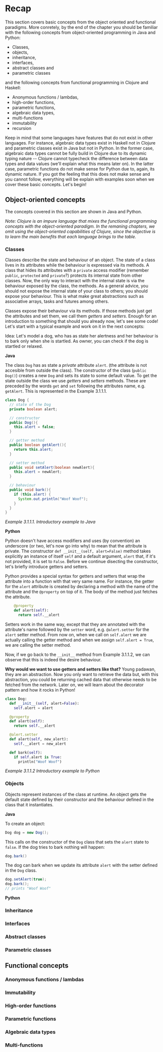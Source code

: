 # Recap

This section covers basic concepts from the object oriented and functional
paradigms. More conretely, by the end of the chapter you should be familiar with
the following concepts from object-oriented programming in Java and Python:

- Classes,
- objects,
- inheritance,
- interfaces,
- abstract classes and
- parametric classes

and the following concepts from functional programming in Clojure and Haskell:

- Anonymous functions / lambdas,
- high-order functions,
- parametric functions,
- algebraic data types,
- multi-functions
- immutability
- recursion

Keep in mind that some languages have features that do not exist in other languages.
For instance, algebraic data types exist in Haskell not in Clojure and
parametric classes exist in Java but not in Python. In the former case,
algebraic data types cannot be fully build in Clojure due to its dynamic typing
nature -- Clojure cannot typecheck the difference between data types and data values
(we'll explain what this means later on). In the latter case, parametric functions
do not make sense for Python due to, again, its dynamic nature. If you got the
feeling that this does not make sense and you cannot follow, everything will be
explain with examples soon when we cover these basic concepts.
Let's begin!

## Object-oriented concepts

The concepts covered in this section are shown in Java and Python.

*Note: Clojure is an impure language that mixes the functional programming
concepts with the object-oriented paradigm. In the remaning chapters,
we omit using the object-oriented capabilities of Clojure, since the objective
is to learn the main benefits that each language brings to the table.*

### Classes

Classes describe the state and behaviour of an object. The state of a class
lives in its attributes while the behaviour is expressed via its methods.
A class that hides its attributes with a `private` access modifier
(remember `public`, `protected` and `private`?) protects its internal state
from other classes. Now, the only way to interact with the internal state is
via the behaviour exposed by the class, the methods.
As a general advice, you should not expose the internal state of your class
to others; you should expose your behaviour. This is what make great abstractions
such as associative arrays, tasks and futures among others.

Classes expose their behaviour via its methods. If those methods just get
the attributes and set them, we call them *getters* and *setters*. Enough for
an introduction to something that should you already now, let's see some code!
Let's start with a typical example and work on it in the next concepts:

Idea:
Let's model a dog, who has as state her alertness and her behaviour is to bark
only when she is startled. As owner, you can check if the dog is startled or relaxed.

**Java**

The class `Dog` has as state a *private* attribute `alert`.
(the attribute is not accesible from outside the class).
The constructor of the class (`public Dog()`) creates a new `Dog` and sets its
state to some default value.
To get the state outside the class we use *getters* and *setters* methods.
These are preceded by the words `get` and `set` following the attributes name,
e.g. `getAlert`. This is represented in the Example 3.1.1.1.

```java
class Dog {
  // state of the Dog
  private boolean alert;

  // constructor
  public Dog(){
    this.alert = false;
  }

  // getter method
  public boolean getAlert(){
    return this.alert;
  }

  // setter method
  public void setAlert(boolean newAlert){
    this.alert = newAlert;
  }

  // behaviour
  public void bark(){
    if (this.alert) {
      System.out.println("Woof Woof");
    }
  }
}
```

*Example 3.1.1.1. Introductory example to Java*

**Python**

Python doesn't have access modifiers and uses (by convention) an underscore
(or two, let's now go into why) to mean that the attribute is private.
The constructor `def __init__(self, alert=False)` method takes explicitly
an instance of itself `self` and a default argument, `alert` that, if it's not
provided, it is set to `False`. Before we continue disecting the constructor,
let's briefly introduce getters and setters.

Python provides a special syntax for
getters and setters that wrap the attribute into a function with that very
same name. For instance, the getter for the `alert` attribute is created by
declaring a method with the name of the attribute and the `@property` on top of it.
The body of the method just fetches the attribute.

```python
    @property
    def alert(self):
      return self.__alert
```

Setters work in the same way, except that they
are annotated with the attribute's name followed by the `setter` word,
e.g. `@alert.setter` for the `alert` setter method.
From now on, when we call on `self.alert` we are actually calling the getter
method and when we assign `self.alert = True`, we are calling the setter method.


Now, if we go back to the `__init__` method from Example 3.1.1.2,
we can observe that this is indeed the desire behaviour.

**Why would we want to use getters and setters like that?**
Young padawan, they are an abstraction. Now you only want to retrieve the data but,
with this abstraction, you could be returning cached data that otherwise needs to be fetched
from the network. Later on, we will learn about the decorator pattern and how
it rocks in Python!

```python
class Dog:
  def __init__(self, alert=False):
    self.alert = alert

  @property
  def alert(self):
    return self.__alert

  @alert.setter
  def alert(self, new_alert):
    self.__alert = new_alert

  def bark(self):
    if self.alert is True:
      println("Woof Woof")
```

*Example 3.1.1.2 Introductory example to Python*

### Objects

Objects represent instances of the class at runtime. An object gets the default
state defined by their constructor and the behaviour defined in the class
that it instantiates.

**Java**

To create an object:
```java
Dog dog = new Dog();
```

This calls on the constructor of the `Dog` class that sets the `alert` state
to `false`. If the dog tries to bark nothing will happen:

```java
dog.bark()
```

The dog can bark when we update its attribute `alert` with the setter defined
in the `Dog` class.

```java
dog.setAlert(true);
dog.bark();
// prints "Woof Woof"
```

**Python**

### Inheritance

### Interfaces

### Abstract classes

### Parametric classes


## Functional concepts

### Anonymous functions / lambdas

### Immutability

### High-order functions

### Parametric functions

### Algebraic data types

### Multi-functions
